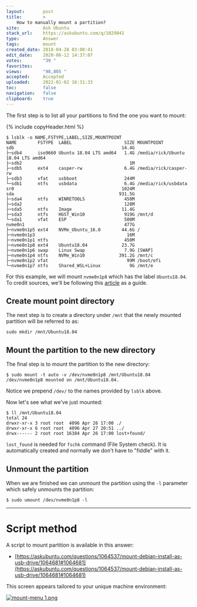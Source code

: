 ```yaml
---
layout:       post
title:        >
    How to manually mount a partition?
site:         Ask Ubuntu
stack_url:    https://askubuntu.com/q/1029041
type:         Answer
tags:         mount
created_date: 2018-04-28 03:00:41
edit_date:    2020-06-12 14:37:07
votes:        "39 "
favorites:    
views:        "98,805 "
accepted:     Accepted
uploaded:     2022-01-02 16:31:33
toc:          false
navigation:   false
clipboard:    true
---
```


The first step is to list all your partitions to find the one you want to mount:

{% include copyHeader.html %}
``` 
$ lsblk -o NAME,FSTYPE,LABEL,SIZE,MOUNTPOINT
NAME        FSTYPE  LABEL                    SIZE MOUNTPOINT
sdb                                         14.4G 
├─sdb4      iso9660 Ubuntu 18.04 LTS amd64   1.4G /media/rick/Ubuntu 18.04 LTS amd64
├─sdb2                                         1M 
├─sdb5      ext4    casper-rw                6.4G /media/rick/casper-rw
├─sdb3      vfat    usbboot                  244M 
└─sdb1      ntfs    usbdata                  6.4G /media/rick/usbdata
sr0                                         1024M 
sda                                        931.5G 
├─sda4      ntfs    WINRETOOLS               450M 
├─sda2                                       128M 
├─sda5      ntfs    Image                   11.4G 
├─sda3      ntfs    HGST_Win10               919G /mnt/d
└─sda1      vfat    ESP                      500M 
nvme0n1                                      477G 
├─nvme0n1p5 ext4    NVMe_Ubuntu_16.0        44.6G /
├─nvme0n1p3                                   16M 
├─nvme0n1p1 ntfs                             450M 
├─nvme0n1p8 ext4    Ubuntu18.04             23.7G 
├─nvme0n1p6 swap    Linux Swap               7.9G [SWAP]
├─nvme0n1p4 ntfs    NVMe_Win10             391.2G /mnt/c
├─nvme0n1p2 vfat                              99M /boot/efi
└─nvme0n1p7 ntfs    Shared_WSL+Linux           9G /mnt/e

```

For this example, we will mount `nvme0n1p8` which has the label `Ubuntu18.04`. To credit sources, we'll be following this [article][1] as a 
guide.

## Create mount point directory

The next step is to create a directory under `/mnt` that the newly mounted partition will be referred to as:

``` 
sudo mkdir /mnt/Ubuntu18.04

```

## Mount the partition to the new directory

The final step is to mount the partition to the new directory:

``` 
$ sudo mount -t auto -v /dev/nvme0n1p8 /mnt/Ubuntu18.04
/dev/nvme0n1p8 mounted on /mnt/Ubuntu18.04.

```

Notice we prepend `/dev/` to the names provided by `lsblk` above.

Now let's see what we've just mounted:

``` 
$ ll /mnt/Ubuntu18.04
total 24
drwxr-xr-x 3 root root  4096 Apr 26 17:00 ./
drwxr-xr-x 6 root root  4096 Apr 27 20:51 ../
drwx------ 2 root root 16384 Apr 26 17:00 lost+found/

```

`lost_found` is needed for `fschk` command (File System check). It is automatically created and normally we don't have to "fiddle" with it.

## Unmount the partition

When we are finished we can unmount the partition using the `-l` parameter which safely unmounts the partition:

``` 
$ sudo umount /dev/nvme0n1p8 -l

```


----------

# Script method

A script to mount partition is available in this answer:

- [https://askubuntu.com/questions/1064537/mount-debian-install-as-usb-drive/1064681#1064681](https://askubuntu.com/questions/1064537/mount-debian-install-as-usb-drive/1064681#1064681)

This screen appears tailored to your unique machine environment:

[![mount-menu 1.png][2]][2]


  [1]: https://linuxexpresso.wordpress.com/2010/03/14/mount-partitions-in-terminal-fstab/
  [2]: https://i.stack.imgur.com/VqpIG.png
